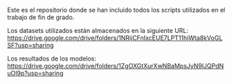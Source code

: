 
Este es el repositorio donde se han incluido todos los scripts utilizados en el trabajo de fin de grado. 

Los datasets utilizados están almacenados en la siguiente URL:
https://drive.google.com/drive/folders/1NRijCFnIxcEUE7LPT11hjWta8kVoGLSF?usp=sharing

Los resultados de los modelos:
https://drive.google.com/drive/folders/1ZgOXGtXurXwNBaMpsJyN9lJQPdNuOl9p?usp=sharing
